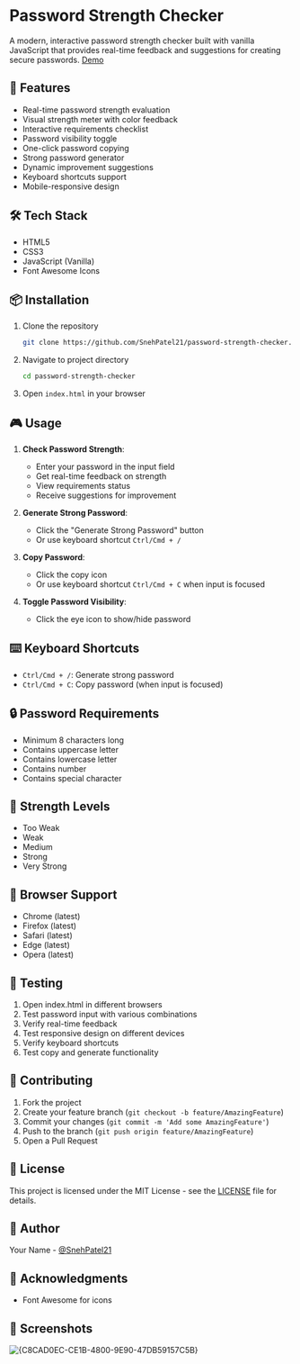 # Password Strength Checker

A modern, interactive password strength checker built with vanilla JavaScript that provides real-time feedback and suggestions for creating secure passwords.
[Demo](https://whatsyourpasswordstrength.netlify.app/)

## 🚀 Features

- Real-time password strength evaluation
- Visual strength meter with color feedback
- Interactive requirements checklist
- Password visibility toggle
- One-click password copying
- Strong password generator
- Dynamic improvement suggestions
- Keyboard shortcuts support
- Mobile-responsive design

## 🛠️ Tech Stack

- HTML5
- CSS3
- JavaScript (Vanilla)
- Font Awesome Icons

## 📦 Installation

1. Clone the repository
   ```bash
   git clone https://github.com/SnehPatel21/password-strength-checker.git
   ```

2. Navigate to project directory
   ```bash
   cd password-strength-checker
   ```

3. Open `index.html` in your browser

## 🎮 Usage

1. **Check Password Strength**:
   - Enter your password in the input field
   - Get real-time feedback on strength
   - View requirements status
   - Receive suggestions for improvement

2. **Generate Strong Password**:
   - Click the "Generate Strong Password" button
   - Or use keyboard shortcut `Ctrl/Cmd + /`

3. **Copy Password**:
   - Click the copy icon
   - Or use keyboard shortcut `Ctrl/Cmd + C` when input is focused

4. **Toggle Password Visibility**:
   - Click the eye icon to show/hide password

## ⌨️ Keyboard Shortcuts

- `Ctrl/Cmd + /`: Generate strong password
- `Ctrl/Cmd + C`: Copy password (when input is focused)

## 🔒 Password Requirements

- Minimum 8 characters long
- Contains uppercase letter
- Contains lowercase letter
- Contains number
- Contains special character

## 🎨 Strength Levels

- Too Weak
- Weak
- Medium
- Strong
- Very Strong

## 📱 Browser Support

- Chrome (latest)
- Firefox (latest)
- Safari (latest)
- Edge (latest)
- Opera (latest)

## 🧪 Testing

1. Open index.html in different browsers
2. Test password input with various combinations
3. Verify real-time feedback
4. Test responsive design on different devices
5. Verify keyboard shortcuts
6. Test copy and generate functionality

## 📝 Contributing

1. Fork the project
2. Create your feature branch (`git checkout -b feature/AmazingFeature`)
3. Commit your changes (`git commit -m 'Add some AmazingFeature'`)
4. Push to the branch (`git push origin feature/AmazingFeature`)
5. Open a Pull Request

## 📜 License

This project is licensed under the MIT License - see the [LICENSE](LICENSE) file for details.

## 👤 Author

Your Name - [@SnehPatel21](https://github.com/SnehPatel21)

## 🙏 Acknowledgments

- Font Awesome for icons

## 📸 Screenshots

![{C8CAD0EC-CE1B-4800-9E90-47DB59157C5B}](https://github.com/user-attachments/assets/2532e4b3-22d4-40d5-bb34-c1e521270f67)
